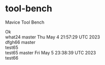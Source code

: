 # tool-bench
Mavice Tool Bench

Ok
<br> what24 master 
Thu May  4 21:57:29 UTC 2023
<br> dfgh66 master
<br> test65<br> test65 master 
Fri May  5 23:38:39 UTC 2023
<br> test66
